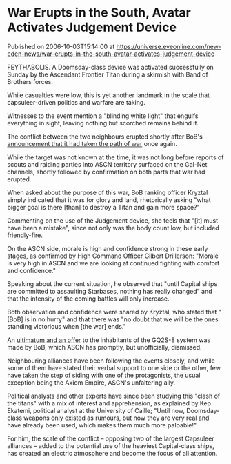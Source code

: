 # War Erupts in the South, Avatar Activates Judgement Device
Published on 2006-10-03T15:14:00 at https://universe.eveonline.com/new-eden-news/war-erupts-in-the-south-avatar-activates-judgement-device

FEYTHABOLIS. A Doomsday-class device was activated successfully on Sunday by the Ascendant Frontier Titan during a skirmish with Band of Brothers forces. 

While casualties were low, this is yet another landmark in the scale that capsuleer-driven politics and warfare are taking. 

Witnesses to the event mention a "blinding white light" that engulfs everything in sight, leaving nothing but scorched remains behind it. 

The conflict between the two neighbours erupted shortly after BoB's [announcement that it had taken the path of war](http://myeve.eve-online.com/ingameboard.asp?a=topic&threadID=401712) once again. 

While the target was not known at the time, it was not long before reports of scouts and raiding parties into ASCN territory surfaced on the Gal-Net channels, shortly followed by confirmation on both parts that war had erupted. 

When asked about the purpose of this war, BoB ranking officer Kryztal simply indicated that it was for glory and land, rhetorically asking "what bigger goal is there [than] to destroy a Titan and gain more space?" 

Commenting on the use of the Judgement device, she feels that "[it] must have been a mistake", since not only was the body count low, but included friendly-fire. 

On the ASCN side, morale is high and confidence strong in these early stages, as confirmed by High Command Officer Gilbert Drillerson: "Morale is very high in ASCN and we are looking at continued fighting with comfort and confidence." 

Speaking about the current situation, he observed that "until Capital ships are committed to assaulting Starbases, nothing has really changed" and that the intensity of the coming battles will only increase. 

Both observation and confidence were shared by Kryztal, who stated that "[BoB] is in no hurry" and that there was "no doubt that we will be the ones standing victorious when [the war] ends." 

An [ultimatum and an offer](http://myeve.eve-online.com/ingameboard.asp?a=topic&threadID=402688) to the inhabitants of the GQ2S-8 system was made by BoB, which ASCN has promptly, but unofficially, dismissed. 

Neighbouring alliances have been following the events closely, and while some of them have stated their verbal support to one side or the other, few have taken the step of siding with one of the protagonists, the usual exception being the Axiom Empire, ASCN's unfaltering ally. 

Political analysts and other experts have since been studying this "clash of the titans" with a mix of interest and apprehension, as explained by Kep Ekatemi, political analyst at the University of Caille; "Until now, Doomsday-class weapons only existed as rumours, but now they are very real and have already been used, which makes them much more palpable!" 

For him, the scale of the conflict – opposing two of the largest Capsuleer alliances – added to the potential use of the heaviest Capital-class ships, has created an electric atmosphere and become the focus of all attention.
